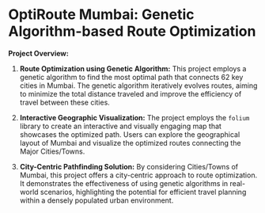 # OptiRoute Mumbai: Genetic Algorithm-based Route Optimization

**Project Overview:**
1. **Route Optimization using Genetic Algorithm:** This project employs a genetic algorithm to find the most optimal path that connects 62 key cities in Mumbai. The genetic algorithm iteratively evolves routes, aiming to minimize the total distance traveled and improve the efficiency of travel between these cities.

2. **Interactive Geographic Visualization:** The project employs the `folium` library to create an interactive and visually engaging map that showcases the optimized path. Users can explore the geographical layout of Mumbai and visualize the optimized routes connecting the Major Cities/Towns.

3. **City-Centric Pathfinding Solution:** By considering Cities/Towns of Mumbai, this project offers a city-centric approach to route optimization. It demonstrates the effectiveness of using genetic algorithms in real-world scenarios, highlighting the potential for efficient travel planning within a densely populated urban environment.

